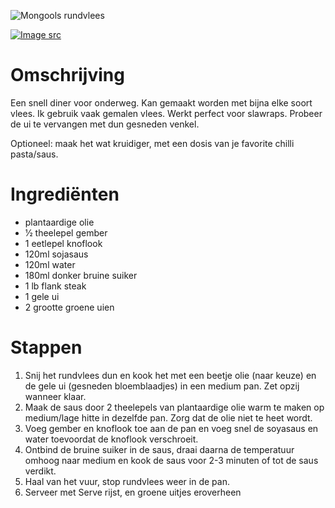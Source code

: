 ![Mongools rundvlees](https://chowdown.io/images/mongolian-beef.jpg)

[![Image src](https://raw.githubusercontent.com/bartzaalberg/recipes/master/data/icons/camera-icon.png#image-src)](
    https://www.flickr.com/photos/crd/4988397833/
)

# Omschrijving

Een snell diner voor onderweg. Kan gemaakt worden met bijna elke soort vlees. Ik gebruik vaak gemalen vlees. Werkt perfect voor slawraps. Probeer de ui te vervangen met dun gesneden venkel.

Optioneel: maak het wat kruidiger, met een dosis van je favorite chilli pasta/saus.

# Ingrediënten

* plantaardige olie
* 1⁄2 theelepel gember
* 1 eetlepel knoflook
* 120ml sojasaus
* 120ml water
* 180ml donker bruine suiker
* 1 lb flank steak
* 1 gele ui
* 2 grootte groene uien

# Stappen

1. Snij het rundvlees dun en kook het met een beetje olie (naar keuze) en de gele ui (gesneden bloemblaadjes) in een medium pan. Zet opzij wanneer klaar.
2. Maak de saus door 2 theelepels van plantaardige olie warm te maken op medium/lage hitte in dezelfde pan. Zorg dat de olie niet te heet wordt.
3. Voeg gember en knoflook toe aan de pan en voeg snel de soyasaus en water toevoordat de knoflook verschroeit.
4. Ontbind de bruine suiker in de saus, draai daarna de temperatuur omhoog naar medium en kook de saus voor 2-3 minuten of tot de saus verdikt.
5. Haal van het vuur, stop rundvlees weer in de pan.
6. Serveer met Serve rijst, en groene uitjes eroverheen

